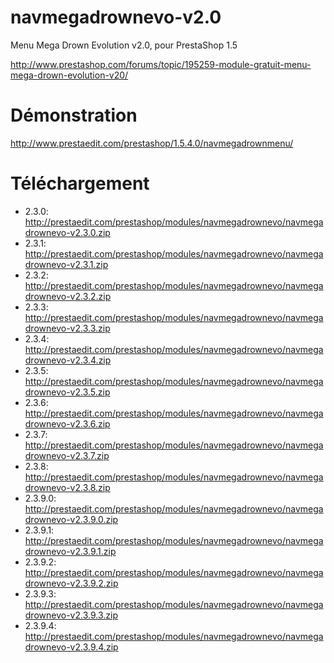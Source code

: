 navmegadrownevo-v2.0
====================

Menu Mega Drown Evolution v2.0, pour PrestaShop 1.5

http://www.prestashop.com/forums/topic/195259-module-gratuit-menu-mega-drown-evolution-v20/

Démonstration
====================
http://www.prestaedit.com/prestashop/1.5.4.0/navmegadrownmenu/

Téléchargement
====================
* 2.3.0: http://prestaedit.com/prestashop/modules/navmegadrownevo/navmegadrownevo-v2.3.0.zip
* 2.3.1: http://prestaedit.com/prestashop/modules/navmegadrownevo/navmegadrownevo-v2.3.1.zip
* 2.3.2: http://prestaedit.com/prestashop/modules/navmegadrownevo/navmegadrownevo-v2.3.2.zip
* 2.3.3: http://prestaedit.com/prestashop/modules/navmegadrownevo/navmegadrownevo-v2.3.3.zip
* 2.3.4: http://prestaedit.com/prestashop/modules/navmegadrownevo/navmegadrownevo-v2.3.4.zip
* 2.3.5: http://prestaedit.com/prestashop/modules/navmegadrownevo/navmegadrownevo-v2.3.5.zip
* 2.3.6: http://prestaedit.com/prestashop/modules/navmegadrownevo/navmegadrownevo-v2.3.6.zip
* 2.3.7: http://prestaedit.com/prestashop/modules/navmegadrownevo/navmegadrownevo-v2.3.7.zip
* 2.3.8: http://prestaedit.com/prestashop/modules/navmegadrownevo/navmegadrownevo-v2.3.8.zip
* 2.3.9.0: http://prestaedit.com/prestashop/modules/navmegadrownevo/navmegadrownevo-v2.3.9.0.zip
* 2.3.9.1: http://prestaedit.com/prestashop/modules/navmegadrownevo/navmegadrownevo-v2.3.9.1.zip
* 2.3.9.2: http://prestaedit.com/prestashop/modules/navmegadrownevo/navmegadrownevo-v2.3.9.2.zip
* 2.3.9.3: http://prestaedit.com/prestashop/modules/navmegadrownevo/navmegadrownevo-v2.3.9.3.zip
* 2.3.9.4: http://prestaedit.com/prestashop/modules/navmegadrownevo/navmegadrownevo-v2.3.9.4.zip
